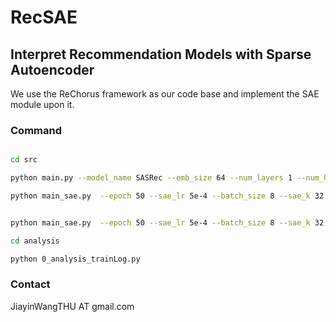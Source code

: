 # RecSAE

## Interpret Recommendation Models with Sparse Autoencoder

We use the ReChorus framework as our code base and implement the SAE module upon it.

### Command

```bash

cd src

python main.py --model_name SASRec --emb_size 64 --num_layers 1 --num_heads 1 --lr 1e-4 --l2 1e-6 --history_max 20 --dataset 'Grocery_and_Gourmet_Food' --path '../data' --test_all 1

python main_sae.py  --epoch 50 --sae_lr 5e-4 --batch_size 8 --sae_k 32 --sae_scale_size 32 --model_name SASRec_SAE --emb_size 64 --num_layers 1 --num_heads 1 --lr 1e-4 --l2 1e-6 --history_max 20 --dataset 'Grocery_and_Gourmet_Food' --path '../data' --test_all 1 --sae_train 1


python main_sae.py  --epoch 50 --sae_lr 5e-4 --batch_size 8 --sae_k 32 --sae_scale_size 32 --model_name SASRec_SAE --emb_size 64 --num_layers 1 --num_heads 1 --lr 1e-4 --l2 1e-6 --history_max 20 --dataset 'Grocery_and_Gourmet_Food' --path '../data' --test_all 1 --sae_train 0

cd analysis

python 0_analysis_trainLog.py

```

### Contact

JiayinWangTHU AT gmail.com
